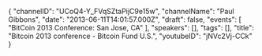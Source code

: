 {
    "channelID": "UCoQ4-Y_FVqSZtaPijC9e15w",
    "channelName": "Paul Gibbons",
    "date": "2013-06-11T14:01:57.000Z",
    "draft": false,
    "events": [
        "BitCoin 2013 Conference: San Jose, CA"
    ],
    "speakers": [],
    "tags": [],
    "title": "Bitcoin 2013 conference - Bitcoin Fund U.S.",
    "youtubeID": "jNVc2Vj-CCk"
}
